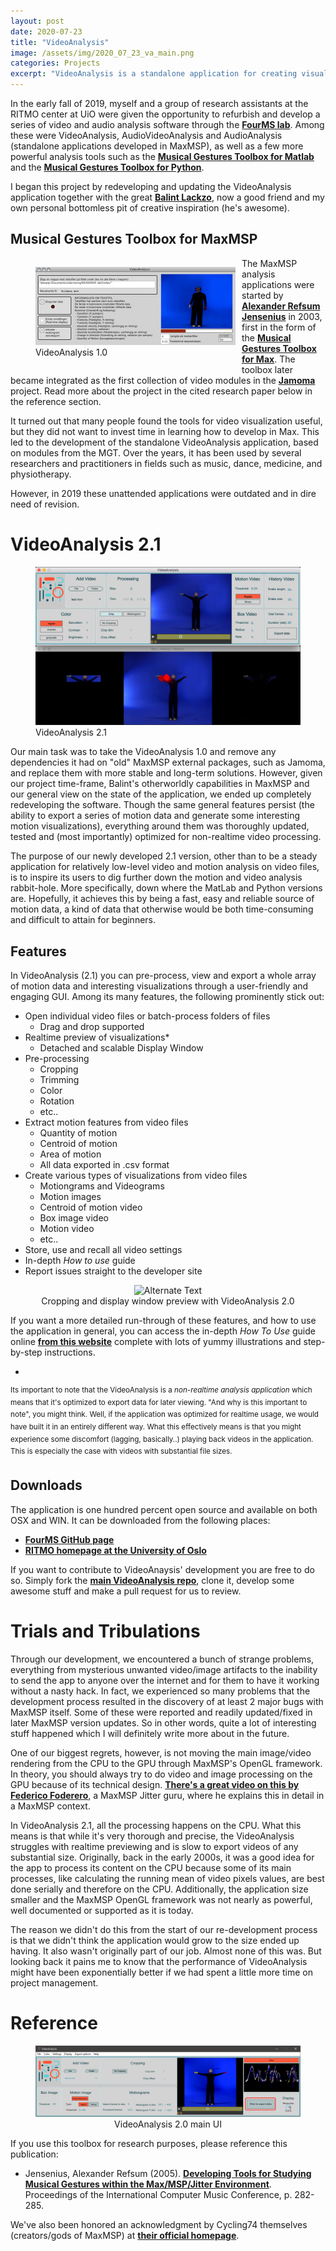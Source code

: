 ```yaml
---
layout: post
date: 2020-07-23
title: "VideoAnalysis"
image: /assets/img/2020_07_23_va_main.png
categories: Projects
excerpt: "VideoAnalysis is a standalone application for creating visualizations and extracting motion features from video files, developed by myself and Balint Laczko in collaboration with RITMO (Center for Interdisciplinary Studies in Rhythm, Time and Motion) and the FourMS lab at the University of Oslo."
---
```


In the early fall of 2019, myself and a group of research assistants at the RITMO center at UiO were given the opportunity to refurbish and develop a series of video and audio analysis software through the [**FourMS lab**](https://www.uio.no/ritmo/english/research/labs/fourms/). Among these were VideoAnalysis, AudioVideoAnalysis and AudioAnalysis (standalone applications developed in MaxMSP), as well as a few more powerful analysis tools such as the [**Musical Gestures Toolbox for Matlab**](https://github.com/fourMs/MGT-matlab/) and the [**Musical Gestures Toolbox for Python**](https://github.com/fourMs/MGT-python).

I began this project by redeveloping and updating the VideoAnalysis application together with the great [**Balint Lackzo**](https://github.com/balintlaczko), now a good friend and my own personal bottomless pit of creative inspiration (he's awesome).

## Musical Gestures Toolbox for MaxMSP

<figure style="float: left; margin-right: 10px;">
   <img src="/assets/img/2020_07_23_va_1.jpg" alt="VideoAnalysis 1.0"
   title="VideoAnalysis 1.0" width="auto" />
   <figcaption>VideoAnalysis 1.0</figcaption>
</figure>

The MaxMSP analysis applications were started by [**Alexander Refsum Jensenius**](http://people.uio.no/alexanje) in 2003, first in the form of the [**Musical Gestures Toolbox for Max**](https://www.uio.no/ritmo/english/research/labs/fourms/downloads/software/musicalgesturestoolbox/mgt-max/). The toolbox later became integrated as the first collection of video modules in the [**Jamoma**](http://www.jamoma.org) project. Read more about the project in the cited research paper below in the reference section.

It turned out that many people found the tools for video visualization useful, but they did not want to invest time in learning how to develop in Max. This led to the development of the standalone VideoAnalysis application, based on modules from the MGT. Over the years, it has been used by several researchers and practitioners in fields such as music, dance, medicine, and physiotherapy.

However, in 2019 these unattended applications were outdated and in dire need of revision.

# VideoAnalysis 2.1

<figure>
   <img src="/assets/img/2020_07_23_va_main.png" alt="Alternate Text"
   title="VideoAnalysis 2.1" width="auto" />
   <figcaption>VideoAnalysis 2.1</figcaption>
</figure>

Our main task was to take the VideoAnalysis 1.0 and remove any dependencies it had on "old" MaxMSP external packages, such as Jamoma, and replace them with more stable and long-term solutions. However, given our project time-frame, Balint's otherworldly capabilities in MaxMSP and our general view on the state of the application, we ended up completely redeveloping the software. Though the same general features persist (the ability to export a series of motion data and generate some interesting motion visualizations), everything around them was thoroughly updated, tested and (most importantly) optimized for non-realtime video processing.  

The purpose of our newly developed 2.1 version, other than to be a steady application for relatively low-level video and motion analysis on video files, is to inspire its users to dig further down the motion and video analysis rabbit-hole. More specifically, down where the MatLab and Python versions are. Hopefully, it achieves this by being a fast, easy and reliable source of motion data, a kind of data that otherwise would be both time-consuming and difficult to attain for beginners.

## Features

 In VideoAnalysis (2.1) you can pre-process, view and export a whole array of motion data and interesting visualizations through a user-friendly and engaging GUI. Among its many features, the following prominently stick out:

* Open individual video files or batch-process folders of files
  * Drag and drop supported
* Realtime preview of visualizations*
  * Detached and scalable Display Window
* Pre-processing
  * Cropping
  * Trimming
  * Color
  * Rotation
  * etc..
* Extract motion features from video files
  * Quantity of motion
  * Centroid of motion
  * Area of motion
  * All data exported in .csv format
* Create various types of visualizations from video files
  * Motiongrams and Videograms
  * Motion images
  * Centroid of motion video
  * Box image video
  * Motion video
  * etc..
* Store, use and recall all video settings
* In-depth *How to use* guide
* Report issues straight to the developer site

<figure align="middle">
   <img src="/assets/img/2020_07_23_va_cropping.gif" alt="Alternate Text"
   title="VideoAnalysis 2.1" width="auto" />
   <figcaption align="middle">Cropping and display window preview with VideoAnalysis 2.0</figcaption>
</figure>

If you want a more detailed run-through of these features, and how to use the application in general, you can access the in-depth *How To Use* guide online [**from this website**](https://github.com/fourMs/VideoAnalysis/wiki) complete with lots of yummy illustrations and step-by-step instructions.

*
<sup>Its important to note that the VideoAnalysis is a *non-realtime analysis application* which means that it's optimized to export data for later viewing. "And why is this important to note", you might think. Well, if the application was optimized for realtime usage, we would have built it in an entirely different way. What this effectively means is that you might experience some discomfort (lagging, basically..) playing back videos in the application. This is especially the case with videos with substantial file sizes.</sup>

## Downloads
The application is one hundred percent open source and available on both OSX and WIN. It can be downloaded from the following places:
* [**FourMS GitHub page**](https://github.com/fourMs/VideoAnalysis/releases)
* [**RITMO homepage at the University of Oslo**](https://www.uio.no/ritmo/english/research/labs/fourms/downloads/software/VideoAnalysis/)

If you want to contribute to VideoAnaysis' development you are free to do so. Simply fork the [**main VideoAnalysis repo**](https://github.com/fourMs/VideoAnalysis), clone it, develop some awesome stuff and make a pull request for us to review.

# Trials and Tribulations

Through our development, we encountered a bunch of strange problems, everything from mysterious unwanted video/image artifacts to the inability to send the app to anyone over the internet and for them to have it working without a nasty hack. In fact, we experienced so many problems that the development process resulted in the discovery of at least 2 major bugs with MaxMSP itself. Some of these were reported and readily updated/fixed in later MaxMSP version updates. So in other words, quite a lot of interesting stuff happened which I will definitely write more about in the future.

One of our biggest regrets, however, is not moving the main image/video rendering from the CPU to the GPU through MaxMSP's OpenGL framework. In theory, you should always try to do video and image processing on the GPU because of its technical design. [**There's a great video on this by Federico Foderero**](https://www.youtube.com/watch?v=V3_p9R7YG-g), a MaxMSP Jitter guru, where he explains this in detail in a MaxMSP context.

In VideoAnalysis 2.1, all the processing happens on the CPU. What this means is that while it's very thorough and precise, the VideoAnalysis struggles with realtime previewing and is slow to export videos of any substantial size. Originally, back in the early 2000s, it was a good idea for the app to process its content on the CPU because some of its main processes, like calculating the running mean of video pixels values, are best done serially and therefore on the CPU. Additionally, the application size smaller and the MaxMSP OpenGL framework was not nearly as powerful, well documented or supported as it is today.

The reason we didn't do this from the start of our re-development process is that we didn't think the application would grow to the size ended up having. It also wasn't originally part of our job. Almost none of this was. But looking back it pains me to know that the performance of VideoAnalysis might have been exponentially better if we had spent a little more time on project management.

# Reference

<figure>
   <img src="/assets/img/2020_07_23_va_ui1.png" alt="Alternate Text"
   title="VideoAnalysis 2.1" width="auto" />
   <figcaption align="middle">VideoAnalysis 2.0 main UI</figcaption>
</figure>

If you use this toolbox for research purposes, please reference this publication:

- Jensenius, Alexander Refsum (2005). [**Developing Tools for Studying Musical Gestures within the Max/MSP/Jitter Environment**](https://www.duo.uio.no/handle/10852/26907). Proceedings of the International Computer Music Conference, p. 282-285.

We've also been honored an acknowledgment by Cycling74 themselves (creators/gods of MaxMSP) at [**their official homepage**](https://cycling74.com/projects/video-analysis).
